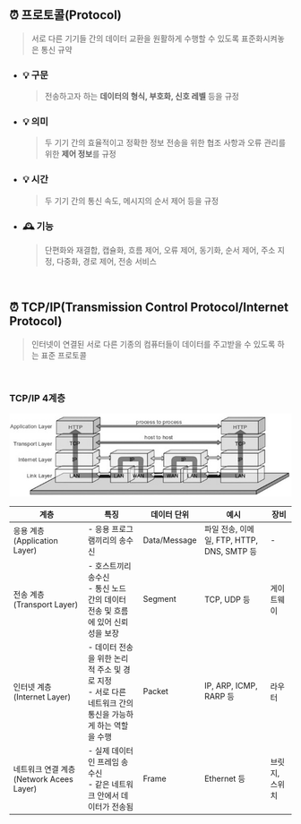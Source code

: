 ## ⏰ 프로토콜(Protocol)
> 서로 다른 기기들 간의 데이터 교환을 원활하게 수행할 수 있도록 표준화시켜놓은 통신 규약

- ### 💡 구문
  > 전송하고자 하는 **데이터의 형식, 부호화, 신호 레벨** 등을 규정
- ### 💡 의미
  > 두 기기 간의 효율적이고 정확한 정보 전송을 위한 협조 사항과 오류 관리를 위한 **제어 정보**를 규정
- ### 💡 시간
  > 두 기기 간의 통신 속도, 메시지의 순서 제어 등을 규정
- ### 🕰️ 기능
  > 단편화와 재결합, 캡슐화, 흐름 제어, 오류 제어, 동기화, 순서 제어, 주소 지정, 다중화, 경로 제어, 전송 서비스
<br>

## ⏰ TCP/IP(Transmission Control Protocol/Internet Protocol)
> 인터넷이 연결된 서로 다른 기종의 컴퓨터들이 데이터를 주고받을 수 있도록 하는 표준 프로토콜
<br>

### TCP/IP 4계층
![TCP/IP 4layer](images/TCP_IP_4layer_image.png)

|계층|특징|데이터 단위|예시|장비|
|---|---|---|---|---|
|응용 계층(Application Layer)|- 응용 프로그램끼리의 송수신|Data/Message|파일 전송, 이메일, FTP, HTTP, DNS, SMTP 등|-|
|전송 계층 (Transport Layer)|- 호스트끼리 송수신<br>- 통신 노드 간의 데이터 전송 및 흐름에 있어 신뢰성을 보장|Segment|TCP, UDP 등|게이트웨이|
|인터넷 계층 (Internet Layer)|- 데이터 전송을 위한 논리적 주소 및 경로 지정<br>- 서로 다른 네트워크 간의 통신을 가능하게 하는 역할을 수행|Packet|IP, ARP, ICMP, RARP 등|라우터|
|네트워크 연결 계층 (Network Acees Layer)|- 실제 데이터인 프레임 송수신<br>- 같은 네트워크 안에서 데이터가 전송됨|Frame|Ethernet 등|브릿지, 스위치|
